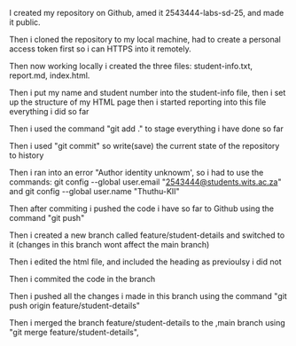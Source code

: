 I created my repository on Github, amed it 2543444-labs-sd-25, and made it public.

Then i cloned the repository to my local machine, had to create a personal access token first so i can HTTPS into it remotely.

Then now working locally i created the three files: student-info.txt, report.md, index.html.

Then i put my name and student number into the student-info file, then i set up the structure of my HTML page then i started reporting into this file everything i did so far

Then i used the command "git add ." to stage everything i have done so far

Then i used "git commit" so write(save) the current state of the repository to history

Then i ran into an error "Author identity unknowm', so i had to use the commands:  git config --global user.email "2543444@students.wits.ac.za" and git config --global user.name "Thuthu-KII"

Then after commiting i pushed the code i have so far to Github using the command "git push"

Then i created a new branch called feature/student-details and switched to it (changes in this branch wont affect the main branch)

Then i edited the html file, and included the heading as previoulsy i did not

Then i commited the code in the branch

Then i pushed all the changes i made in this branch using the command "git push origin feature/student-details"

Then i merged the branch feature/student-details to the ,main branch using "git merge feature/student-details", 



